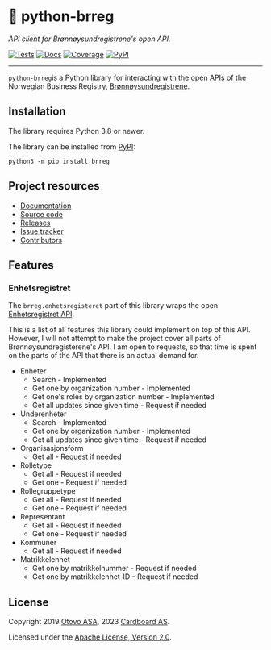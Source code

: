# &#x1F4C7; python-brreg

_API client for Brønnøysundregistrene's open API._

[![Tests](https://img.shields.io/github/actions/workflow/status/crdbrd/python-brreg/tests.yml?branch=main)](https://github.com/crdbrd/python-brreg/actions/workflows/tests.yml)
[![Docs](https://img.shields.io/readthedocs/brreg)](https://brreg.readthedocs.io/en/latest/)
[![Coverage](https://img.shields.io/codecov/c/gh/crdbrd/python-brreg)](https://codecov.io/gh/crdbrd/python-brreg)
[![PyPI](https://img.shields.io/pypi/v/brreg)](https://pypi.org/project/brreg/)

---

`python-brreg`is a Python library for interacting with the open APIs of the
Norwegian Business Registry, [Brønnøysundregistrene](https://www.brreg.no/).

## Installation

The library requires Python 3.8 or newer.

The library can be installed from [PyPI](https://pypi.org/project/brreg/):

```
python3 -m pip install brreg
```

## Project resources

- [Documentation](https://brreg.readthedocs.io/)
- [Source code](https://github.com/crdbrd/python-brreg)
- [Releases](https://github.com/crdbrd/python-brreg/releases)
- [Issue tracker](https://github.com/crdbrd/python-brreg/issues)
- [Contributors](https://github.com/crdbrd/python-brreg/graphs/contributors)

## Features

### Enhetsregistret

The `brreg.enhetsregisteret` part of this library wraps the open
[Enhetsregistret API](https://data.brreg.no/enhetsregisteret/api/docs/index.html).

This is a list of all features this library could implement on top of this API.
However, I will not attempt to make the project cover all parts of
Brønnøysundregisterene's API. I am open to requests, so that time is spent on
the parts of the API that there is an actual demand for.

- Enheter
  - Search - Implemented
  - Get one by organization number - Implemented
  - Get one's roles by organization number - Implemented
  - Get all updates since given time - Request if needed
- Underenheter
  - Search - Implemented
  - Get one by organization number - Implemented
  - Get all updates since given time - Request if needed
- Organisasjonsform
  - Get all - Request if needed
- Rolletype
  - Get all - Request if needed
  - Get one - Request if needed
- Rollegruppetype
  - Get all - Request if needed
  - Get one - Request if needed
- Representant
  - Get all - Request if needed
  - Get one - Request if needed
- Kommuner
  - Get all - Request if needed
- Matrikkelenhet
  - Get one by matrikkelnummer - Request if needed
  - Get one by matrikkelenhet-ID - Request if needed

## License

Copyright
2019 [Otovo ASA](https://www.otovo.com/),
2023 [Cardboard AS](https://cardboard.inc/).

Licensed under the
[Apache License, Version 2.0](https://www.apache.org/licenses/LICENSE-2.0).
